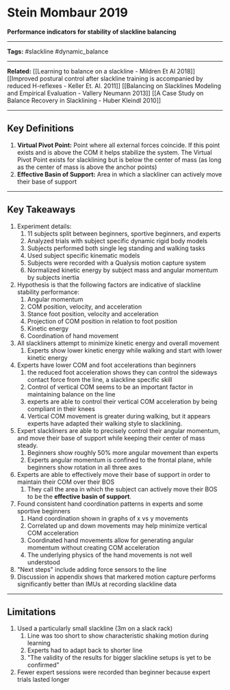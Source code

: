 # Stein Mombaur 2019
**Performance indicators for stability of slackline balancing**

---

**Tags:** #slackline #dynamic_balance

---

**Related:** [[Learning to balance on a slackline - Mildren Et Al 2018]]
[[Improved postural control after slackline training is accompanied by reduced H-reflexes - Keller Et. Al. 2011]]
[[Balancing on Slacklines Modeling and Empirical Evaluation - Vallery Neumann 2013]]
[[A Case Study on Balance Recovery in Slacklining - Huber Kleindl 2010]]

---

## Key Definitions
1. **Virtual Pivot Point:** Point where all external forces coincide. If this point exists and is above the COM it helps stabilize the system. The Virtual Pivot Point exists for slacklining but is below the center of mass (as long as the center of mass is above the anchor points)
2. **Effective Basin of Support:** Area in which a slackliner can actively move their base of support

---

## Key Takeaways
1. Experiment details: 
	1. 11 subjects split between beginners, sportive beginners, and experts
	2. Analyzed trials with subject specific dynamic rigid body models
	3. Subjects performed both single leg standing and walking tasks
	4. Used subject specific kinematic models
	5. Subjects were recorded with a Qualysis motion capture system
	6. Normalized kinetic energy by subject mass and angular momentum by subjects inertia
2. Hypothesis is that the following factors are indicative of slackline stability performance:
	1. Angular momentum
	2. COM position, velocity, and acceleration
	3. Stance foot position, velocity and acceleration
	4. Projection of COM position in relation to foot position
	5. Kinetic energy
	6. Coordination of hand movement
3. All slackliners attempt to minimize kinetic energy and overall movement
	1. Experts show lower kinetic energy while walking and start with lower kinetic energy
4. Experts have lower COM and foot accelerations than beginners
	1. the reduced foot acceleration shows they can control the sideways contact force from the line, a slackline specific skill
	2. Control of vertical COM seems to be an important factor in maintaining balance on the line
	3. experts are able to control their vertical COM acceleration by being compliant in their knees
	4. Vertical COM movement is greater during walking, but it appears experts have adapted their walking style to slacklining.
5. Expert slackliners are able to precisely control their angular momentum, and move their base of support while keeping their center of mass steady.
	1. Beginners show roughly 50% more angular movement than experts
	2. Experts angular momentum is confined to the frontal plane, while beginners show rotation in all three axes
6. Experts are able to effectively move their base of support in order to maintain their COM over their BOS 
	1. They call the area in which the subject can actively move their BOS to be the **effective basin of support**.
7. Found consistent hand coordination patterns in experts and some sportive beginners
	1. Hand coordination shown in graphs of x vs y movements
	2. Correlated up and down movements may help minimize vertical COM acceleration
	3. Coordinated hand movements allow for generating angular momentum without creating COM acceleration
	4. The underlying physics of the hand movements is not well understood
8. "Next steps" include adding force sensors to the line 
9. Discussion in appendix shows that markered motion capture performs significantly better than IMUs at recording slackline data

---

## Limitations
1. Used a particularly small slackline (3m on a slack rack)
	1. Line was too short to show characteristic shaking motion during learning
	2. Experts had to adapt back to shorter line
	3. "The validity of the results for bigger slackline setups is yet to be confirmed"
2. Fewer expert sessions were recorded than beginner because expert trials lasted longer